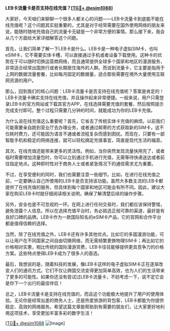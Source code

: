 **LEB卡流量卡是否支持在线充值？[[TG💪+ @esim1088](https://t.me/s/esim1088)]**

大家好，今天咱们来聊聊一个很多人都关心的问题——LEB卡流量卡到底能不能在线充值呢？这个问题其实挺重要的，尤其是对于经常需要在国外使用网络的朋友来说，能随时随地充值自己的流量卡无疑是一个非常方便的事情。那么接下来，我会从几个方面给大家详细解答这个问题。

首先，让我们简单了解一下LEB卡是什么。LEB卡是一种电子虚拟SIM卡，也叫eSIM卡，它不需要实体卡槽，可以直接通过手机或者设备下载使用。这种卡的优势在于可以随时切换运营商网络，而且通常提供全球多个国家和地区的漫游服务，非常适合经常出国旅行或者长期居住海外的人群。而说到流量卡，它主要是指用于上网的数据流量套餐，比如每月固定的数据量，适合那些需要在境外大量使用互联网资源的用户。

那么，回到我们的核心问题：LEB卡流量卡是否支持在线充值呢？答案是肯定的！LEB卡流量卡确实支持在线充值，并且操作起来非常便捷。一般来说，用户只需登录LEB卡的官方网站或下载其官方APP，在线选择需要充值的套餐，然后按照提示完成支付即可。整个过程只需要几分钟的时间，就能成功为你的LEB卡充值。

为什么说在线充值这么重要呢？首先，它省去了传统实体卡充值的麻烦。以前我们可能需要亲自跑到营业厅去办理业务，或者通过邮寄的方式获取新的SIM卡，这不仅耗时费力，还可能因为语言不通或者流程复杂而感到困扰。而现在，只要有一部智能手机和稳定的网络连接，就可以轻松搞定充值事宜，简直是现代生活的福音。

其次，在线充值还能带来更多的灵活性。例如，当你突然发现流量快用完了，或者临时需要增加流量包时，你可以立刻通过手机进行充值，无需等待快递送达或者前往指定地点。这种即时性对于商务人士或者紧急情况下的通信需求尤为重要。

不过，在享受便利的同时，我们也需要注意一些细节。比如，在进行在线充值之前，一定要确认自己所使用的LEB卡是否支持该功能。虽然大多数主流的LEB卡都提供了在线充值的服务，但具体到每个国家和地区可能会有所不同。因此，建议大家在购买LEB卡时就仔细阅读相关说明，确保了解清楚后续的操作步骤。

另外，安全也是不可忽视的一环。在网上进行任何交易时，我们都应该保持警惕，避免泄露个人信息。所以在选择充值平台时，务必挑选正规可靠的渠道，最好是有良好口碑的品牌。LEB卡作为一款国际知名的eSIM卡产品，它的官网和合作平台都是值得信赖的选择。

当然，除了在线充值之外，LEB卡还有许多其他优点。比如它的多国漫游功能，可以让用户在不同国家之间自由切换网络，而无需频繁更换物理SIM卡；再比如它的价格相对实惠，相比传统的国际漫游资费，LEB卡往往能够提供更具竞争力的价格方案。这些特点使得LEB卡成为了很多人的首选。

最后，我想说的是，随着科技的发展，像LEB卡这样的电子虚拟SIM卡正在逐渐改变人们的通讯方式。它们不仅让跨国交流变得更加简单高效，也为人们的生活带来了更多的可能性。如果你还没有尝试过LEB卡流量卡，不妨考虑一下，说不定它会是你下一个出行的最佳伴侣！

总之，LEB卡流量卡是支持在线充值的，而且这个功能极大地提升了用户的使用体验。无论你是经常出差的商务人士，还是热爱旅游的背包客，LEB卡都能为你提供稳定、高效的网络服务。希望这篇文章能帮助到有需要的朋友们，让大家更好地利用这项技术，享受更加丰富多彩的数字生活！

[[TG💪+ @esim1088](https://t.me/s/esim1088) ![Image](https://i.postimg.cc/4NQfJmqS/Snipaste-2025-05-13-00-14-12.png)]